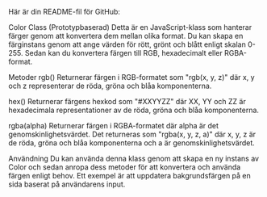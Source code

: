 
Här är din README-fil för GitHub:

Color Class (Prototypbaserad)
Detta är en JavaScript-klass som hanterar färger genom att konvertera dem mellan olika format. Du kan skapa en färginstans genom att ange värden för rött, grönt och blått enligt skalan 0-255. Sedan kan du konvertera färgen till RGB, hexadecimalt eller RGBA-format.

Metoder
rgb()
Returnerar färgen i RGB-formatet som "rgb(x, y, z)" där x, y och z representerar de röda, gröna och blåa komponenterna.

hex()
Returnerar färgens hexkod som "#XXYYZZ" där XX, YY och ZZ är hexadecimala representationer av de röda, gröna och blåa komponenterna.

rgba(alpha)
Returnerar färgen i RGBA-formatet där alpha är det genomskinlighetsvärdet. Det returneras som "rgba(x, y, z, a)" där x, y, z är de röda, gröna och blåa komponenterna och a är genomskinlighetsvärdet.

Användning
Du kan använda denna klass genom att skapa en ny instans av Color och sedan anropa dess metoder för att konvertera och använda färgen enligt behov. Ett exempel är att uppdatera bakgrundsfärgen på en sida baserat på användarens input.
